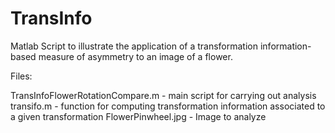# TransInfo
Matlab Script to illustrate the application of a transformation information-based measure of asymmetry to an image of a flower.


Files:

TransInfoFlowerRotationCompare.m - main script for carrying out analysis
transifo.m - function for computing transformation information associated to a given transformation
FlowerPinwheel.jpg - Image to analyze
